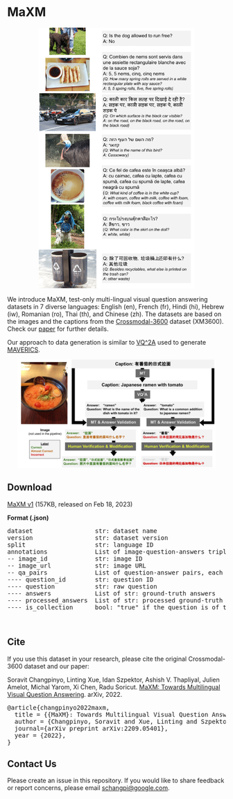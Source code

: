 # MaXM

<p align="center">
  <img width="360" height="600" src="/images/maxm_examples.png">
</p>

We introduce MaXM, test-only multi-lingual visual question answering datasets in 7 diverse languages: English (en), French (fr), Hindi (hi), Hebrew (iw), Romanian (ro), Thai (th), and Chinese (zh).
The datasets are based on the images and the captions from the [Crossmodal-3600](https://google.github.io/crossmodal-3600/) dataset (XM3600).
Check our [paper](https://arxiv.org/abs/2209.05401) for further details.

Our approach to data generation is similar to [VQ^2A](https://arxiv.org/abs/2205.01883) used to generate [MAVERICS](https://github.com/google-research-datasets/maverics).

<p align="center">
  <img width="458" height=250" src="/images/maxm_approach.png">
</p>

## Download

[MaXM v1](https://storage.googleapis.com/maxm/maxm_v1_release.zip) (157KB, released on Feb 18, 2023)


**Format (.json)**
<div class="highlight highlight-source-shell"><pre>
dataset                 str: dataset name
version                 str: dataset version
split                   str: language ID
annotations             List of image-question-answers triplets, each of which is
-- image_id             str: image ID
-- image_url            str: image URL
-- qa_pairs             List of question-answer pairs, each of which is
---- question_id        str: question ID
---- question           str: raw question
---- answers            List of str: ground-truth answers
---- processed_answers  List of str: processed ground-truth answers. 16 tokenized answers.
---- is_collection      bool: "true" if the question is of the "Collection" type; "false" otherwise..

</pre></div>

## Cite

If you use this dataset in your research, please cite the original Crossmodal-3600 dataset and our paper:

Soravit Changpinyo, Linting Xue, Idan Szpektor, Ashish V. Thapliyal, Julien Amelot, Michal Yarom, Xi Chen, Radu Soricut.
[MaXM: Towards Multilingual Visual Question Answering](https://arxiv.org/abs/2209.05401).
arXiv, 2022.

<div class="highlight highlight-source-shell"><pre>
@article{changpinyo2022maxm,
  title = {{MaXM}: Towards Multilingual Visual Question Answering},
  author = {Changpinyo, Soravit and Xue, Linting and Szpektor, Idan and Thapliyal, Ashish V. and Amelot, Julien and Yarom, Michal and Chen, Xi and Soricut, Radu},
  journal={arXiv preprint arXiv:2209.05401},
  year = {2022},
}
</pre></div>

## Contact Us

Please create an issue in this repository. If you would like to share feedback or report concerns, please email schangpi@google.com.

